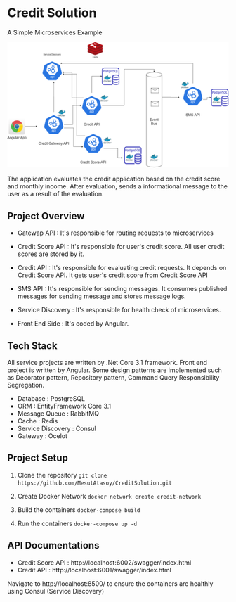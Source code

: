 # Credit Solution
A Simple Microservices Example

![alt text](https://github.com/MesutAtasoy/CreditSolution/blob/master/images/overview.png)

The application evaluates the credit application based on the credit score and monthly income. After evaluation, sends a informational message to the user as a result of the evaluation.

## Project Overview
  - Gatewap API : It's responsible for routing requests to microservices
  - Credit Score API : It's responsible for user's credit score. All user credit scores are stored by it.
  - Credit API : It's responsible for evaluating credit requests. It depends on Credit Score API. It gets user's credit score from Credit Score API
  - SMS API : It's responsible for sending messages. It consumes published messages for sending message and stores message logs. 
  - Service Discovery : It's responsible for health check of microservices.
  

- Front End Side : It's coded by Angular.

## Tech Stack
 All service projects are written by .Net Core 3.1 framework. Front end project is written by Angular. Some design patterns 
 are implemented such as Decorator pattern, Repository pattern, Command Query Responsibility Segregation. 
  - Database : PostgreSQL
  - ORM : EntityFramework Core 3.1
  - Message Queue : RabbitMQ
  - Cache : Redis
  - Service Discovery : Consul 
  - Gateway : Ocelot

## Project Setup 
1. Clone the repository 
`git clone https://github.com/MesutAtasoy/CreditSolution.git` 

2. Create Docker Network
`docker network create credit-network` 

3. Build the containers
`docker-compose build` 

4. Run the containers
`docker-compose up -d` 

## API Documentations
  - Credit Score API : http://localhost:6002/swagger/index.html
  - Credit API : http://localhost:6001/swagger/index.html

Navigate to http://localhost:8500/ to ensure the containers are healthly using Consul (Service Discovery)


